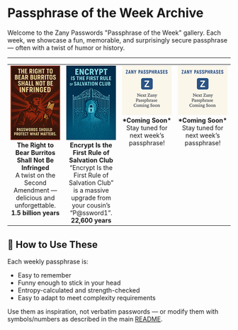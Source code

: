 # Passphrase of the Week Archive

Welcome to the Zany Passwords "Passphrase of the Week" gallery. Each week, we showcase a fun, memorable, and surprisingly secure passphrase — often with a twist of humor or history.

---

<table>
  <tr>
    <td align="center" valign="top" width="25%">
      <img src="../assets/right_to_bear_burritos_thumb.png" width="128"/><br/>
      <strong>The Right to Bear Burritos Shall Not Be Infringed</strong><br/>
      A twist on the Second Amendment — delicious and unforgettable.<br>
      <strong>1.5 billion years</strong>
    </td>
    <td align="center" valign="top" width="25%">
      <img src="../assets/encrypt_first_rule_salvation_thumb.png" width="128"/><br/>
      <strong>Encrypt Is the First Rule of Salvation Club</strong><br/>
      “Encrypt Is the First Rule of Salvation Club” is a massive upgrade from your cousin’s “P@ssword1”.
      <strong>22,600 years</strong>
    </td>
    <td align="center" valign="top" width="25%">
      <img src="../assets/zany_placeholder_thumb.png" width="128"/><br/>
      <strong>*Coming Soon*</strong><br/>
      Stay tuned for next week’s passphrase!
    </td>
    <td align="center" valign="top" width="25%">
      <img src="../assets/zany_placeholder_thumb.png" width="128"/><br/>
      <strong>*Coming Soon*</strong><br/>
      Stay tuned for next week’s passphrase!
    </td>
  </tr>
</table>

## 🔄 How to Use These
Each weekly passphrase is:
- Easy to remember
- Funny enough to stick in your head
- Entropy-calculated and strength-checked
- Easy to adapt to meet complexity requirements

Use them as inspiration, not verbatim passwords — or modify them with symbols/numbers as described in the main [README](https://github.com/gmcnickle/zany_passwords/blob/main/README.md#adapting-for-password-requirements).
 
